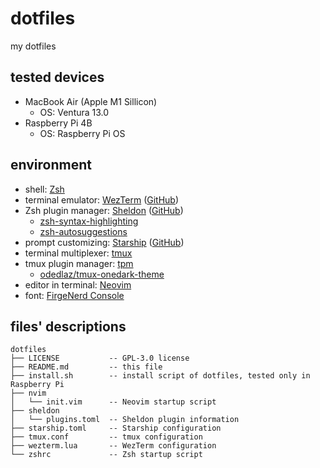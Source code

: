 # dotfiles

my dotfiles

## tested devices

- MacBook Air (Apple M1 Sillicon)
    - OS: Ventura 13.0
- Raspberry Pi 4B
    - OS: Raspberry Pi OS

## environment

- shell: [Zsh](https://www.zsh.org)
- terminal emulator: [WezTerm](https://wezfurlong.org/wezterm/) ([GitHub](https://github.com/wez/wezterm))
- Zsh plugin manager: [Sheldon](https://sheldon.cli.rs/) ([GitHub](https://github.com/rossmacarthur/sheldon))
    - [zsh-syntax-highlighting](https://github.com/zsh-users/zsh-syntax-highlighting)
    - [zsh-autosuggestions](https://github.com/zsh-users/zsh-autosuggestions)
- prompt customizing: [Starship](https://starship.rs/ja-jp/) ([GitHub](https://github.com/starship/starship))
- terminal multiplexer: [tmux](https://github.com/tmux/tmux)
- tmux plugin manager: [tpm](https://github.com/tmux-plugins/tpm)
    - [odedlaz/tmux-onedark-theme](https://github.com/odedlaz/tmux-onedark-theme)
- editor in terminal: [Neovim](https://neovim.io/)
- font: [FirgeNerd Console](https://github.com/yuru7/Firge)

## files' descriptions

```
dotfiles
├── LICENSE           -- GPL-3.0 license
├── README.md         -- this file
├── install.sh        -- install script of dotfiles, tested only in Raspberry Pi
├── nvim
│   └── init.vim      -- Neovim startup script
├── sheldon
│   └── plugins.toml  -- Sheldon plugin information
├── starship.toml     -- Starship configuration
├── tmux.conf         -- tmux configuration
├── wezterm.lua       -- WezTerm configuration
└── zshrc             -- Zsh startup script
```
